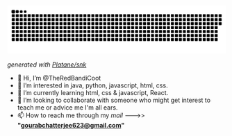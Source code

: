 <picture>
  <source media="(prefers-color-scheme: dark)" srcset="github-snake-dark.svg" />
  <source media="(prefers-color-scheme: light)" srcset="github-snake.svg" />
  <img alt="github-snake" src="github-snake.svg" />
</picture>

  _generated with [Platane/snk](https://github.com/Platane/snk)_

- 👋 Hi, I’m @TheRedBandiCoot 
- 👀 I’m interested in java, python, javascript, html, css.
- 🌱 I’m currently learning html, css & javascript, React.
- 💞️ I’m looking to collaborate with someone who might get interest to teach me or advice me I'm all ears.
- 📫 How to reach me through my _mail_ --->> **"gourabchatterjee623@gmail.com"**

<!---
TheRedBandiCoot/TheRedBandiCoot is a ✨ special ✨ repository because its `README.md` (this file) appears on your GitHub profile.
You can click the Preview link to take a look at your changes.
--->
